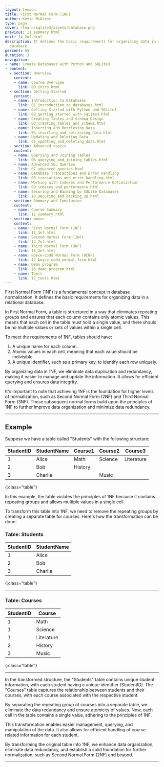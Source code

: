 ```yaml
---
layout: lesson
title: First Normal Form (1NF)
author: Kevin McAleer
type: page
cover: /learn/sqlite3/assets/database.png
previous: 11_summary.html
next: 14_2nf.html
description: It defines the basic requirements for organizing data in a relational
  database
percent: 65
duration: 3
navigation:
- name: Create Databases with Python and SQLite3
- content:
  - section: Overview
    content:
    - name: Course Overview
      link: 00_intro.html
  - section: Getting Started
    content:
    - name: Introduction to Databases
      link: 01_introduction_to_databases.html
    - name: Getting Started with Python and SQLite3
      link: 02_getting_started_with_sqlite3.html
    - name: Creating Tables and Schema Design
      link: 03_creating_tables_and_schema.html
    - name: Inserting and Retrieving Data
      link: 04.inserting_and_retrieving_data.html
    - name: Updating and Deleting Data
      link: 05_updating_and_deleting_data.html
  - section: Advanced topics
    content:
    - name: Querying and Joining Tables
      link: 06_querying_and_joining_tables.html
    - name: Advanced SQL Queries
      link: 07_advanced_queries.html
    - name: Database Transactions and Error Handling
      link: 08_transations_and_error_handling.html
    - name: Working with Indexes and Performance Optimization
      link: 09_indexes_and_performance.html
    - name: Securing and Backing Up SQLite Databases
      link: 10_securing_and_backing_up.html
  - section: Summary and Conclusion
    content:
    - name: Course Summary
      link: 11_summary.html
  - section: bonus
    content:
    - name: First Normal Form (1NF)
      link: 13_1nf.html
    - name: Second Normal Form (2NF)
      link: 14_2nf.html
    - name: Third Normal Form (3NF)
      link: 15_3nf.html
    - name: Boyce-Codd Normal Form (BCNF)
      link: 12_boyce_codd_normal_form.html
    - name: Demo program
      link: 16_demo_program.html
    - name: Tools
      link: 17_tools.html
---
```



First Normal Form (1NF) is a fundamental concept in database normalization. It defines the basic requirements for organizing data in a relational database.

In First Normal Form, a table is structured in a way that eliminates repeating groups and ensures that each column contains only atomic values. This means that each cell in the table must hold a single value, and there should be no multiple values or sets of values within a single cell.

To meet the requirements of 1NF, tables should have:

1. A unique name for each column.
2. Atomic values in each cell, meaning that each value should be indivisible.
3. A unique identifier, such as a primary key, to identify each row uniquely.

By organizing data in 1NF, we eliminate data duplication and redundancy, making it easier to manage and update the information. It allows for efficient querying and ensures data integrity.

It's important to note that achieving 1NF is the foundation for higher levels of normalization, such as Second Normal Form (2NF) and Third Normal Form (3NF). These subsequent normal forms build upon the principles of 1NF to further improve data organization and minimize data redundancy.

---

## Example

Suppose we have a table called "Students" with the following structure:

| StudentID | StudentName      | Course1 | Course2 | Course3    |
|-----------|-----------------|---------|---------|------------|
| 1         | Alice           | Math    | Science | Literature |
| 2         | Bob             | History |         |            |
| 3         | Charlie         |         | Music   |            |
{:class="table"}

In this example, the table violates the principles of 1NF because it contains repeating groups and allows multiple values in a single cell.

To transform this table into 1NF, we need to remove the repeating groups by creating a separate table for courses. Here's how the transformation can be done:

### Table: Students

| StudentID | StudentName |
|-----------|-------------|
| 1         | Alice       |
| 2         | Bob         |
| 3         | Charlie     |
{:class="table"}

---

### Table: Courses

| StudentID | Course      |
|-----------|-------------|
| 1         | Math        |
| 1         | Science     |
| 1         | Literature  |
| 2         | History     |
| 3         | Music       |
{:class="table"}

---

In the transformed structure, the "Students" table contains unique student information, with each student having a unique identifier (StudentID). The "Courses" table captures the relationship between students and their courses, with each course associated with the respective student.

By separating the repeating group of courses into a separate table, we eliminate the data redundancy and ensure atomicity of values. Now, each cell in the table contains a single value, adhering to the principles of 1NF.

This transformation enables easier management, querying, and manipulation of the data. It also allows for efficient handling of course-related information for each student.

By transforming the original table into 1NF, we enhance data organization, eliminate data redundancy, and establish a solid foundation for further normalization, such as Second Normal Form (2NF) and beyond.

---
